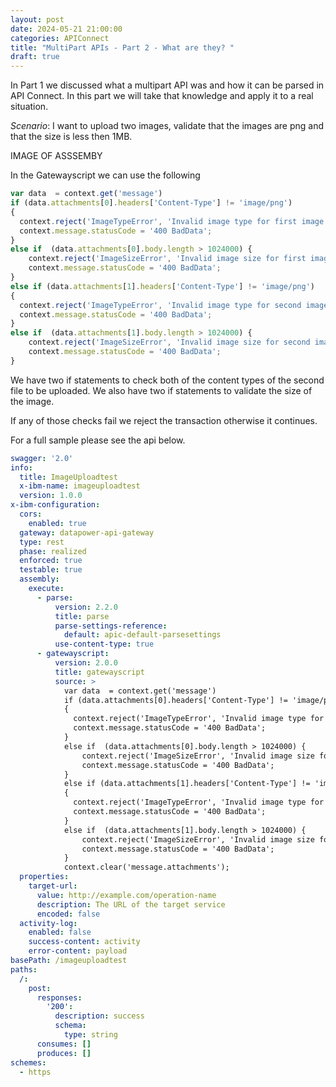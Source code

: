 ```yaml
---
layout: post
date: 2024-05-21 21:00:00
categories: APIConnect
title: "MultiPart APIs - Part 2 - What are they? "
draft: true
---
```


In Part 1 we discussed what a multipart API was and how it can be parsed in API Connect. In this part we will take that knowledge and apply it to a real situation.


*Scenario*: I want to upload two images, validate that the images are png and that the size is less then 1MB.

<!--more-->


IMAGE OF ASSSEMBY

In the Gatewayscript we can use the following
```javascript
var data  = context.get('message')
if (data.attachments[0].headers['Content-Type'] != 'image/png')
{
  context.reject('ImageTypeError', 'Invalid image type for first image');
  context.message.statusCode = '400 BadData';
}
else if  (data.attachments[0].body.length > 1024000) {
    context.reject('ImageSizeError', 'Invalid image size for first image, image larger then 1mb');
    context.message.statusCode = '400 BadData';    
}
else if (data.attachments[1].headers['Content-Type'] != 'image/png')
{
  context.reject('ImageTypeError', 'Invalid image type for second image');
  context.message.statusCode = '400 BadData';
}
else if  (data.attachments[1].body.length > 1024000) {
    context.reject('ImageSizeError', 'Invalid image size for second image, image larger then 1mb');
    context.message.statusCode = '400 BadData';    
}

```

We have two if statements to check both of the content types of the second file to be uploaded. We also have two if statements to validate the size of the image.

If any of those checks fail we reject the transaction otherwise it continues.

For a full sample please see the api below.

```yaml
swagger: '2.0'
info:
  title: ImageUploadtest
  x-ibm-name: imageuploadtest
  version: 1.0.0
x-ibm-configuration:
  cors:
    enabled: true
  gateway: datapower-api-gateway
  type: rest
  phase: realized
  enforced: true
  testable: true
  assembly:
    execute:
      - parse:
          version: 2.2.0
          title: parse
          parse-settings-reference:
            default: apic-default-parsesettings
          use-content-type: true
      - gatewayscript:
          version: 2.0.0
          title: gatewayscript
          source: >
            var data  = context.get('message')
            if (data.attachments[0].headers['Content-Type'] != 'image/png')
            {
              context.reject('ImageTypeError', 'Invalid image type for first image');
              context.message.statusCode = '400 BadData';
            }
            else if  (data.attachments[0].body.length > 1024000) {
                context.reject('ImageSizeError', 'Invalid image size for first image, image larger then 1mb');
                context.message.statusCode = '400 BadData';    
            }
            else if (data.attachments[1].headers['Content-Type'] != 'image/png')
            {
              context.reject('ImageTypeError', 'Invalid image type for second image');
              context.message.statusCode = '400 BadData';
            }
            else if  (data.attachments[1].body.length > 1024000) {
                context.reject('ImageSizeError', 'Invalid image size for second image, image larger then 1mb');
                context.message.statusCode = '400 BadData';    
            }
            context.clear('message.attachments');
  properties:
    target-url:
      value: http://example.com/operation-name
      description: The URL of the target service
      encoded: false
  activity-log:
    enabled: false
    success-content: activity
    error-content: payload
basePath: /imageuploadtest
paths:
  /:
    post:
      responses:
        '200':
          description: success
          schema:
            type: string
      consumes: []
      produces: []
schemes:
  - https

```
